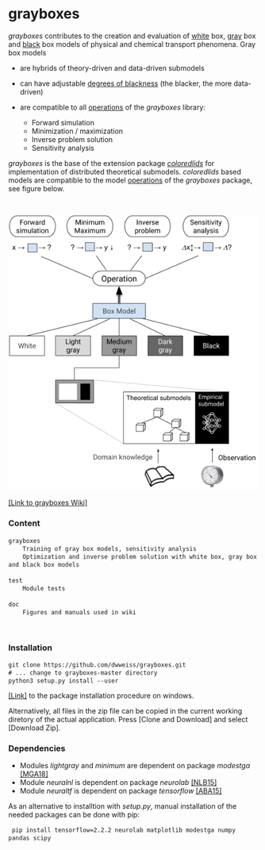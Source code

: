 # grayboxes 

_grayboxes_ contributes to the creation and evaluation of [white](https://github.com/dwweiss/grayboxes/wiki/2.-White-box-model) box, [gray](https://github.com/dwweiss/grayboxes/wiki/3.-Gray-box-model) box and [black](https://github.com/dwweiss/grayboxes/wiki/4.-Black-box-model) box models of physical and chemical transport phenomena. Gray box models 

- are hybrids of theory-driven and data-driven submodels

- can have adjustable [degrees of blackness](https://github.com/dwweiss/grayboxes/wiki/5.-Model-evaluation#52-degree-of-model-blackness) (the blacker, the more data-driven) 

- are compatible to all [operations](https://github.com/dwweiss/grayboxes/wiki/6.-Operations-on-model#61-operations) of the _grayboxes_ library:

     - Forward simulation
     - Minimization / maximization     
     - Inverse problem solution
     - Sensitivity analysis 

_grayboxes_  is the base of the extension package [_coloredlids_](https://github.com/dwweiss/coloredlids/wiki) for  implementation of distributed theoretical submodels. _coloredlids_  based models are compatible to the model [operations](https://github.com/dwweiss/grayboxes/wiki/6.-Operations-on-model) of the _grayboxes_ package, see figure below.


<br>
<p align="center"><img src="https://github.com/dwweiss/grayboxes/blob/master/doc/fig/operationsOnBoxTypeModels_mediumGray_observation.png">
</p>

[[Link to grayboxes Wiki]](https://github.com/dwweiss/grayboxes/wiki)


### Content

    grayboxes
        Training of gray box models, sensitivity analysis
        Optimization and inverse problem solution with white box, gray box and black box models

    test
        Module tests

    doc
        Figures and manuals used in wiki
        
### Installation

    git clone https://github.com/dwweiss/grayboxes.git
    # ... change to grayboxes-master directory
    python3 setup.py install --user
    
[[Link]](https://github.com/dwweiss/grayboxes/blob/master/doc/installation/windowsinstallation.md#installation-proposal) 
 to the package installation procedure on windows.
 
 Alternatively, all files in the zip file can be copied in the current working diretory of the actual application. Press [Clone and Download] and select [Download Zip].

 
### Dependencies

- Modules _lightgray_ and _minimum_ are dependent on package _modestga_ [[MGA18]](https://github.com/dwweiss/grayboxes/wiki/References#mga18)
- Module _neuralnl_ is dependent on package _neurolab_ [[NLB15]](https://github.com/dwweiss/grayboxes/wiki/References#nlb15)
- Module _neuraltf_ is dependent on package _tensorflow_ [[ABA15]](https://github.com/dwweiss/grayboxes/wiki/References#aba15)

As an alternative to installtion with _setup.py_, manual installation of the needed packages can be done with pip:

     pip install tensorflow=2.2.2 neurolab matplotlib modestga numpy pandas scipy
